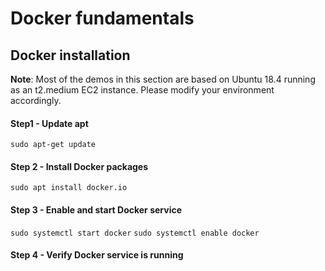 # Docker fundamentals

## Docker installation

**Note**: Most of the demos in this section are based on Ubuntu 18.4 running as an t2.medium EC2 instance. Please modify your environment accordingly.

#### Step1 - Update apt
`sudo apt-get update`

#### Step 2 - Install Docker packages
`sudo apt install docker.io`

#### Step 3 - Enable and start Docker service
`sudo systemctl start docker`
`sudo systemctl enable docker`

#### Step 4 - Verify Docker service is running

<!--stackedit_data:
eyJoaXN0b3J5IjpbLTEwOTA0Njg2NjcsMzc0MjU2MTg3LC0xOD
I5NjYyNDU3XX0=
-->